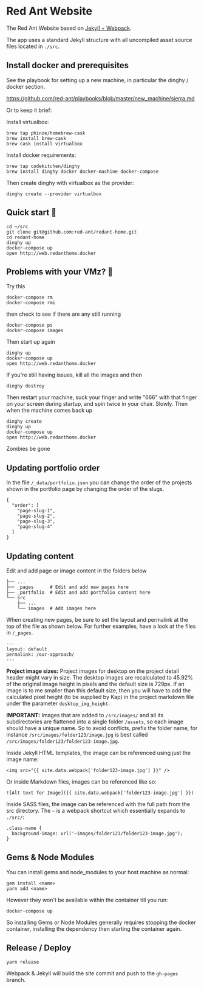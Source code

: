 # Red Ant Website

The Red Ant Website based on [Jekyll + Webpack](https://github.com/red-ant/jekyll-webpack).

The app uses a standard Jekyll structure with all uncompiled asset source files
located in `./src`.

## Install docker and prerequisites

See the playbook for setting up a new machine, in particular the dinghy / docker section.

<https://github.com/red-ant/playbooks/blob/master/new_machine/sierra.md>

Or to keep it brief:

Install virtualbox:
```
brew tap phinze/homebrew-cask
brew install brew-cask
brew cask install virtualbox
```

Install docker requirements:
```
brew tap codekitchen/dinghy
brew install dinghy docker docker-machine docker-compose
```

Then create dinghy with virtualbox as the provider:
```
dinghy create --provider virtualbox
```

## Quick start :runner:

```
cd ~/src
git clone git@github.com:red-ant/redant-home.git
cd redant-home
dinghy up
docker-compose up
open http://web.redanthome.docker
```


## Problems with your VMz? 🧟

Try this

```
docker-compose rm
docker-compose rmi
```
then check to see if there are any still running

```
docker-compose ps
docker-compose images
```

Then start up again
```
dinghy up
docker-compose up
open http://web.redanthome.docker
```

If you're still having issues, kill all the images and then
```
dinghy destroy
```
Then restart your machine, suck your finger and write "666" with that finger on your screen during startup, and spin twice in your chair. Slowly. Then when the machine comes back up
```
dinghy create
dinghy up
docker-compose up
open http://web.redanthome.docker
```

Zombies be gone

## Updating portfolio order

In the file `/_data/portfolio.json` you can change the order of the projects shown in the portfolio page by changing the order of the slugs.

```
{
  "order": [
    "page-slug-1",
    "page-slug-2",
    "page-slug-3",
    "page-slug-4"
  ]
}
```

## Updating content

Edit and add page or image content in the folders below

```
├── ...
├── _pages      # Edit and add new pages here
├── _portfolio  # Edit and add portfolio content here
└── src
    ├── ...
    └── images  # Add images here
```

When creating new pages, be sure to set the layout and permalink at the top of the file as shown below. For further examples, have a look at the files in `/_pages`.

```
---
layout: default
permalink: /our-approach/
---
```

**Project image sizes:** Project images for desktop on the project detail header might vary in size. The desktop images are recalculated to 45.92% of the original image height in pixels and the default size is 729px. If an image is to me smaller than this default size, then you will have to add the calculated pixel height (to be supplied by Kap) in the project markdown file under the parameter `desktop_img_height`.

**IMPORTANT:** Images that are added to `/src/images/` and all its subdirectories are flattened into a single folder `/assets`, so each image should have a unique name. So to avoid conflicts, prefix the folder name, for instance `/src/images/folder123/image.jpg` is best called `/src/images/folder123/folder123-image.jpg`.

Inside Jekyll HTML templates, the image can be referenced using just the image name:

```
<img src="{{ site.data.webpack['folder123-image.jpg'] }}" />
```

Or inside Markdown files, images can be referenced like so:

```
![Alt text for Image]({{ site.data.webpack['folder123-image.jpg'] }})
```

Inside SASS files, the image can be referenced with the full path from the src
directory. The `~` is a webpack shortcut which essentially expands to `./src/`:

```
.class-name {
  background-image: url('~images/folder123/folder123-image.jpg');
}
```

## Gems & Node Modules

You can install gems and node_modules to your host machine as normal:
```
gem install <name>
yarn add <name>
```

However they won't be available within the container till you run:
```
docker-compose up
```

So installing Gems or Node Modules generally requires stopping the docker
container, installing the dependency then starting the container again.

## Release / Deploy

```
yarn release
```

Webpack & Jekyll will build the site commit and push to the `gh-pages` branch.
